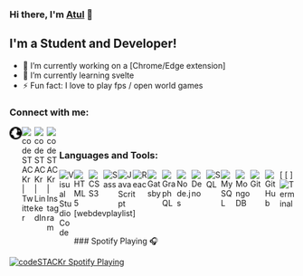 ### Hi there, I'm [Atul](https://www.cs.mun.ca/~amehla/) 👋

## I'm a Student and Developer!
- 🔭 I’m currently working on a [Chrome/Edge extension]
- 🌱 I’m currently learning svelte
- ⚡ Fun fact: I love to play fps / open world games
<!-- - 👯 I’m looking to collaborate on ...
- 🤔 I’m looking for help with ...
- 💬 Ask me about ...
- 📫 How to reach me: ...
- 😄 Pronouns: ... -->

### Connect with me:

[<img align="left" alt="codeSTACKr.com" width="22px" src="https://raw.githubusercontent.com/iconic/open-iconic/master/svg/globe.svg" />][website]
[<img align="left" alt="codeSTACKr | Twitter" width="22px" src="https://cdn.jsdelivr.net/npm/simple-icons@v3/icons/twitter.svg" />][twitter]
[<img align="left" alt="codeSTACKr | LinkedIn" width="22px" src="https://cdn.jsdelivr.net/npm/simple-icons@v3/icons/linkedin.svg" />][linkedin]
[<img align="left" alt="codeSTACKr | Instagram" width="22px" src="https://cdn.jsdelivr.net/npm/simple-icons@v3/icons/instagram.svg" />][instagram]

<br />

### Languages and Tools:

[<img align="left" alt="Visual Studio Code" width="26px" src="https://raw.githubusercontent.com/ithu80688e429a7d4ef2fca1e82350fe8e3517d3494d/topics/visual-studio-code/visual-studio-code.png" />
<img align="left" alt="HTML5" width="26px" src="https://raw.githubusercontent.com/githu80688e429a7d4ef2fca1e82350fe8e3517d3494d/opics/html/html.png" />
<img align="left" alt="CSS3" width="26px" src="https://raw.githubusercontent.com/githu80688e429a7d4ef2fca1e82350fe8e3517d3494d/opics/css/css.png" />
<img align="left" alt="Sass" width="26px" src="https://raw.githubusercontent.com/githu80688e429a7d4ef2fca1e82350fe8e3517d3494d/opics/sass/sass.png" />
[<img align="left" alt="JavaScript" width="26px" src="https://raw.githubusercontent.com/ithu80688e429a7d4ef2fca1e82350fe8e3517d3494d/topics/javascript/javascript.png" />
<img align="left" alt="React" width="26px" src="https://raw.githubusercontent.com/githu80688e429a7d4ef2fca1e82350fe8e3517d3494d/opics/react/react.png" />
<img align="left" alt="Gatsby" width="26px" src="https://raw.githubusercontent.com/githue94815998e4e0713912fed477a1f346ec04c3da2/opics/gatsby/gatsby.png" />
<img align="left" alt="GraphQL" width="26px" src="https://raw.githubusercontent.com/githu80688e429a7d4ef2fca1e82350fe8e3517d3494d/opics/graphql/graphql.png" />
<img align="left" alt="Node.js" width="26px" src="https://raw.githubusercontent.com/githu80688e429a7d4ef2fca1e82350fe8e3517d3494d/opics/nodejs/nodejs.png" />
<img align="left" alt="Deno" width="26px" src="https://raw.githubusercontent.com/githu361e2821e2dea67711cde99c9c40ed357061cf27/opics/deno/deno.png" />
<img align="left" alt="SQL" width="26px" src="https://raw.githubusercontent.com/githu80688e429a7d4ef2fca1e82350fe8e3517d3494d/opics/sql/sql.png" />
<img align="left" alt="MySQL" width="26px" src="https://raw.githubusercontent.com/githu80688e429a7d4ef2fca1e82350fe8e3517d3494d/opics/mysql/mysql.png" />
<img align="left" alt="MongoDB" width="26px" src="https://raw.githubusercontent.com/githu80688e429a7d4ef2fca1e82350fe8e3517d3494d/opics/mongodb/mongodb.png" />
<img align="left" alt="Git" width="26px" src="https://raw.githubusercontent.com/githu80688e429a7d4ef2fca1e82350fe8e3517d3494d/opics/git/git.png" />
<img align="left" alt="GitHub" width="26px" src="https://raw.githubusercontent.com/githu78df643247d429f6cc873026c0622819ad797942/opics/github/github.png" />
<img align="left" alt="Terminal" width="26px" src="https://raw.githubusercontent.com/githu80688e429a7d4ef2fca1e82350fe8e3517d3494d/topics/terminal/terminal.png" />][webdevplaylist]

<br />
### Spotify Playing 🎧

[<img src="https://now-playing-codestackr.vercel.app/api/spotify-playing" alt="codeSTACKr Spotify Playing" width="350" />](https://open.spotify.com/user/jbouk7k8ibrwkd75rcadgm18f)


[website]: https://www.cs.mun.ca/~amehla/
[twitter]: https://twitter.com/atul_mehla
[instagram]: https://www.instagram.com/atulmehla/
[linkedin]: https://www.linkedin.com/in/amehla/
<!--
**truedem0n/truedem0n** is a ✨ _special_ ✨ repository because its `README.md` (this file) appears on your GitHub profile.

Here are some ideas to get you started:

- 🔭 I’m currently working on ...
- 🌱 I’m currently learning ...
- 👯 I’m looking to collaborate on ...
- 🤔 I’m looking for help with ...
- 💬 Ask me about ...
- 📫 How to reach me: ...
- 😄 Pronouns: ...
- ⚡ Fun fact: ...
-->
